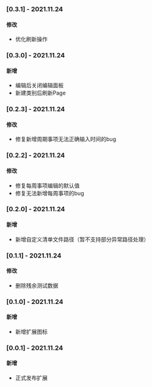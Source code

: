 <!-- 模板
### [版本号] - 更新日期
#### 新增
#### 修改
#### 移除
-->

### [0.3.1] - 2021.11.24
#### 修改
- 优化刷新操作

### [0.3.0] - 2021.11.24
#### 新增
- 编辑后关闭编辑面板
- 新建类别后刷新Page

### [0.2.3] - 2021.11.24
#### 修改
- 修复新增周期事项无法正确输入时间的bug

### [0.2.2] - 2021.11.24
#### 修改
- 修复每周事项编辑的默认值
- 修复无法新增每周事项的bug

### [0.2.0] - 2021.11.24
#### 新增
- 新增自定义清单文件路径（暂不支持部分异常路径处理）

### [0.1.1] - 2021.11.24
#### 修改
- 删除残余测试数据

### [0.1.0] - 2021.11.24
#### 新增
- 新增扩展图标

### [0.0.1] - 2021.11.24
#### 新增
- 正式发布扩展